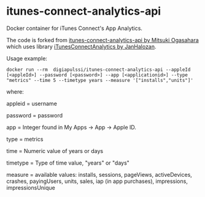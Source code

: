 # itunes-connect-analytics-api
Docker container for iTunes Connect's App Analytics.

The code is forked from [itunes-connect-analytics-api by Mitsuki Ogasahara](https://github.com/yamitzky/itunes-connect-analytics-api) which uses library [iTunesConnectAnalytics by JanHalozan](https://github.com/JanHalozan/iTunesConnectAnalytics).

Usage example:

`docker run --rm  digiapulssi/itunes-connect-analytics-api --appleId [<appleId>] --password [<password>] --app [<applicationid>] --type "metrics" --time 5 --timetype years --measure '["installs","units"]'`

where:

appleid = username

password = password

app = Integer found in My Apps -> App -> Apple ID.

type = metrics

time = Numeric value of years or days

timetype = Type of time value, "years" or "days"

measure = available values: installs, sessions, pageViews, activeDevices, crashes, payingUsers, units, sales, iap (in app purchases), impressions, impressionsUnique
